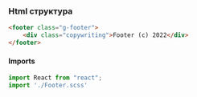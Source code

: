 ### Html структура

```html
<footer class="g-footer">
	<div class="copywriting">Footer (c) 2022</div>
</footer>
```

#### Imports

```js
import React from "react";
import './Footer.scss'
```
